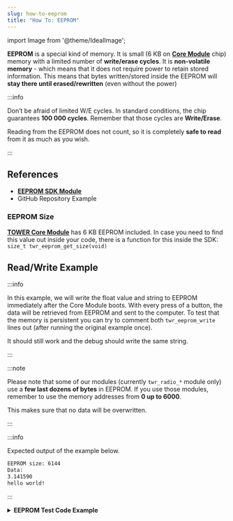 ```yaml
---
slug: how-to-eeprom
title: "How To: EEPROM"
---
```

import Image from '@theme/IdealImage';

**EEPROM** is a special kind of memory. It is small (6 KB on [**Core Module**](../../hardware-modules/about-core-module.md) chip) memory with a limited number of **write/erase cycles**. It is **non-volatile memory** - which means that it does not require power to retain stored information. This means that bytes written/stored inside the EEPROM will **stay there until erased/rewritten** (even without the power)

:::info

Don’t be afraid of limited W/E cycles. In standard conditions, the chip guarantees **100 000 cycles**. Remember that those cycles are **Write/Erase**.

Reading from the EEPROM does not count, so it is completely **safe to read** from it as much as you wish.

:::


## References
- [**EEPROM SDK Module**](https://sdk.hardwario.com/group__twr__eeprom.html)
- GitHub Repository Example

### EEPROM Size
[**TOWER Core Module**](../../hardware-modules/about-core-module.md) has 6 KB EEPROM included. In case you need to find this value out inside your code, there is a function for this inside the SDK: `size_t twr_eeprom_get_size(void)`

## Read/Write Example

:::info

  In this example, we will write the float value and string to EEPROM immediately after the Core Module boots. With every press of a button, the data will be retrieved from EEPROM and sent to the computer. To test that the memory is persistent you can try to comment both `twr_eeprom_write` lines out (after running the original example once).

  It should still work and the debug should write the same string.

:::

:::note

Please note that some of our modules (currently `twr_radio_*` module only) use a **few last dozens of bytes** in EEPROM. If you use those modules, remember to use the memory addresses from **0 up to 6000**.

This makes sure that no data will be overwritten.

:::

:::info

Expected output of the example below.

```bash showLineNumbers
EEPROM size: 6144
Data:
3.141590
hello world!
```

:::

<details>
<summary>
<b>
EEPROM Test Code Example
</b>
</summary>
<p>




  ```c showLineNumbers
  #include <application.h>

  twr_button_t button;

  void button_event_handler(twr_button_t *self, twr_button_event_t event, void *event_param)
  {
      (void) self;
      (void) event_param;

      if (event == TWR_BUTTON_EVENT_PRESS)
      {
          size_t eeprom = twr_eeprom_get_size();
          char readEeprom[13];
          float readFloat;

          twr_eeprom_read(0, &readFloat, 4);
          twr_eeprom_read(4, readEeprom, 12);
          readEeprom[12] = '\0';

          twr_log_debug("EEPROM size: %d\r\nData:\r\n%f\r\n%s", eeprom, readFloat, readEeprom);
      }
  }

  void application_init(void)
  {
      twr_log_init(TWR_LOG_LEVEL_DEBUG, TWR_LOG_TIMESTAMP_ABS);

      float toWriteFloat = 3.14159;
      char toWrite[] = "hello world!";
      twr_eeprom_write(0, &toWriteFloat, sizeof(toWriteFloat));
      twr_eeprom_write(sizeof(toWriteFloat), toWrite, sizeof(toWrite));

      // Initialize button
      twr_button_init(&button, TWR_GPIO_BUTTON, TWR_GPIO_PULL_DOWN, false);
      twr_button_set_event_handler(&button, button_event_handler, NULL);
  }
  ```

</p>
</details>
